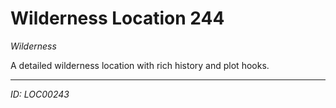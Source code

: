 # Wilderness Location 244

*Wilderness*

A detailed wilderness location with rich history and plot hooks.

---
*ID: LOC00243*